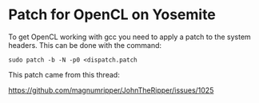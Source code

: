 # Patch for OpenCL on Yosemite

To get OpenCL working with gcc you need to apply a patch to the system headers.
This can be done with the command:

```
sudo patch -b -N -p0 <dispatch.patch
```

This patch came from this thread:

  <https://github.com/magnumripper/JohnTheRipper/issues/1025>
